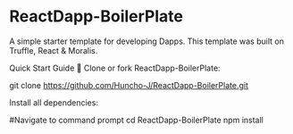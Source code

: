# ReactDapp-BoilerPlate
A simple starter template for developing Dapps. This template was built on Truffle, React & Moralis.


Quick Start Guide
📄 Clone or fork ReactDapp-BoilerPlate:

git clone https://github.com/Huncho-J/ReactDapp-BoilerPlate.git

Install all dependencies:

#Navigate to command prompt
cd ReactDapp-BoilerPlate
npm install
